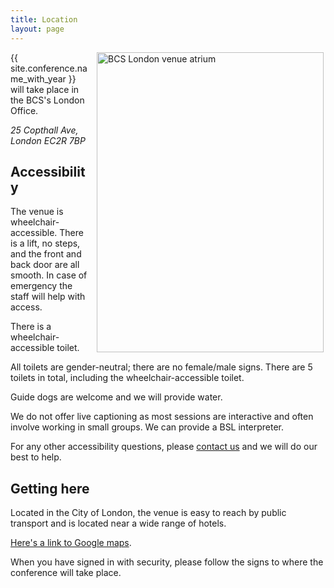 ```yaml
---
title: Location
layout: page
---
```


<img style="margin: 0px 3px 15px 15px; float: right;" src="{{ '/images/BCSLondon.jpg' | relative_url }}" alt="BCS London venue atrium" width="363" height="480" />

{{ site.conference.name_with_year }} will take place in the BCS's London Office.

<address>
25 Copthall Ave,
London
EC2R 7BP
</address>

<h2>Accessibility</h2>

The venue is wheelchair-accessible. There is a lift, no steps, and the front and back door are all smooth. In case of emergency the staff will help with access.

There is a wheelchair-accessible toilet.

All toilets are gender-neutral; there are no female/male signs. There are 5 toilets in total, including the wheelchair-accessible toilet.

Guide dogs are welcome and we will provide water.

We do not offer live captioning as most sessions are interactive and often involve working in small groups. We can provide a BSL interpreter.

For any other accessibility questions, please <a href="mailto:admin@spaconference.org">contact us</a> and we will do our best to help.

<h2>Getting here</h2>

Located in the City of London, the venue is easy to reach by public transport and is located near a wide range of hotels.

[Here's a link to Google maps](https://www.google.com/maps?ll=51.51598,-0.087472&z=15&t=m&hl=en-US&gl=US&mapclient=embed&q=25+Copthall+Ave+London+EC2R+7BP).


When you have signed in with security, please follow the signs to where the conference will take place.
